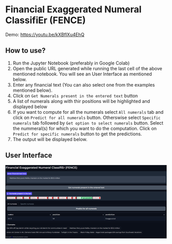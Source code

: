 # Financial Exaggerated Numeral ClassifiEr (FENCE)

Demo: https://youtu.be/kXBflXu4EhQ

How to use?
-----
1) Run the Jupyter Notebook (preferably in Google Colab) <br>
2) Open the public URL generated while running the last cell of the above mentioned notebook. You will see an User Interface as mentioned below. <br>
3) Enter any financial text (You can also select one from the examples mentioned below). <br>
4) Click on `Get Numerals present in the entered text` button <br>
5) A list of numerals along with thir positions will be highlighted and displayed below <br>
6) If you want to compute for all the numerals select `All numerals` tab and click on `Predict for all numerals` button. Otherswise select `Specific numerals` tab followed by `Get option to select numerals` button. Select the nummeral(s) for which you want to do the computation. Click on `Predict for specific numerals` button to get the predictions. <br>
7) The output will be displayed below.

User Interface
-----
![alt text](https://github.com/sohomghosh/FENCE_Financial_Exaggerated_Numeral_ClassifiEr/raw/main/FENCE_UI.png)
